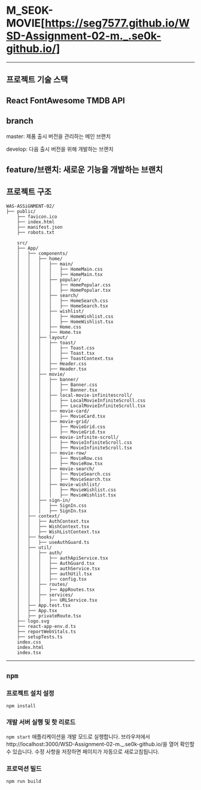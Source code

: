 # M_SE0K-MOVIE[https://seg7577.github.io/WSD-Assignment-02-m._.se0k-github.io/]
---
## 프로젝트 기술 스택
React
FontAwesome
TMDB API
---
## branch
master: 제품 출시 버전을 관리하는 메인 브랜치


develop: 다음 출시 버전을 위해 개발하는 브랜치


feature/브랜치: 새로운 기능을 개발하는 브랜치
---
## 프로젝트 구조
```
WAS-ASSiGNMENT-02/
├── public/
    ├── favicon.ico         
    ├── index.html          
    ├── manifest.json        
    ├── robots.txt          

    src/
    ├── App/
    │   ├── components/    
    │   │   ├── home/       
    │   │   │   ├── main/
    │   │   │   │   ├── HomeMain.css
    │   │   │   │   ├── HomeMain.tsx
    │   │   │   ├── popular/
    │   │   │   │   ├── HomePopular.css
    │   │   │   │   ├── HomePopular.tsx
    │   │   │   ├── search/
    │   │   │   │   ├── HomeSearch.css
    │   │   │   │   ├── HomeSearch.tsx
    │   │   │   ├── wishlist/
    │   │   │   │   ├── HomeWishlist.css
    │   │   │   │   ├── HomeWishlist.tsx
    │   │   │   ├── Home.css
    │   │   │   ├── Home.tsx
    │   │   ├── layout/     
    │   │   │   ├── toast/
    │   │   │   │   ├── Toast.css
    │   │   │   │   ├── Toast.tsx
    │   │   │   │   ├── ToastContext.tsx
    │   │   │   ├── Header.css
    │   │   │   ├── Header.tsx
    │   │   ├── movie/      
    │   │   │   ├── banner/
    │   │   │   │   ├── Banner.css
    │   │   │   │   ├── Banner.tsx
    │   │   │   ├── local-movie-infinitescroll/
    │   │   │   │   ├── LocalMovieInfiniteScroll.css
    │   │   │   │   ├── LocalMovieInfiniteScroll.tsx
    │   │   │   ├── movie-card/
    │   │   │   │   ├── MovieCard.tsx
    │   │   │   ├── movie-grid/
    │   │   │   │   ├── MovieGrid.css
    │   │   │   │   ├── MovieGrid.tsx
    │   │   │   ├── movie-infinite-scroll/
    │   │   │   │   ├── MovieInfiniteScroll.css
    │   │   │   │   ├── MovieInfiniteScroll.tsx
    │   │   │   ├── movie-row/
    │   │   │   │   ├── MovieRow.css
    │   │   │   │   ├── MovieRow.tsx
    │   │   │   ├── movie-search/
    │   │   │   │   ├── MovieSearch.css
    │   │   │   │   ├── MovieSearch.tsx
    │   │   │   ├── movie-wishlist/
    │   │   │   │   ├── MovieWishlist.css
    │   │   │   │   ├── MovieWishlist.tsx
    │   │   ├── sign-in/    
    │   │   │   ├── SignIn.css
    │   │   │   ├── SignIn.tsx
    │   ├── context/        
    │   │   ├── AuthContext.tsx
    │   │   ├── WishContext.tsx
    │   │   ├── WishListContext.tsx
    │   ├── hooks/          
    │   │   ├── useAuthGuard.ts
    │   ├── util/           
    │   │   ├── auth/
    │   │   │   ├── authApiService.tsx
    │   │   │   ├── AuthGuard.tsx
    │   │   │   ├── authService.tsx
    │   │   │   ├── authUtil.tsx
    │   │   │   ├── config.tsx
    │   │   ├── routes/
    │   │   │   ├── AppRoutes.tsx
    │   │   ├── services/
    │   │   │   ├── URLService.tsx
    │   ├── App.test.tsx    
    │   ├── App.tsx         
    │   ├── privateRoute.tsx 
    ├── logo.svg             
    ├── react-app-env.d.ts   
    ├── reportWebVitals.ts   
    ├── setupTests.ts        
    index.css
    index.html
    index.tsx
```
---
## `npm`

### 프로젝트 설치 설정
`npm install`

### 개발 서버 실행 및 핫 리로드
`npm start`
애플리케이션을 개발 모드로 실행합니다.
브라우저에서 http://localhost:3000/WSD-Assignment-02-m._.se0k-github.io/을 열어 확인할 수 있습니다.
수정 사항을 저장하면 페이지가 자동으로 새로고침됩니다.

### 프로덕션 빌드
`npm run build`

